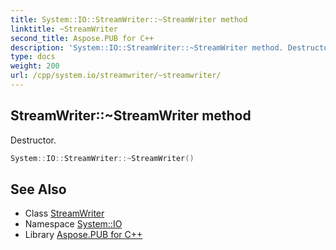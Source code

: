 ```yaml
---
title: System::IO::StreamWriter::~StreamWriter method
linktitle: ~StreamWriter
second_title: Aspose.PUB for C++
description: 'System::IO::StreamWriter::~StreamWriter method. Destructor in C++.'
type: docs
weight: 200
url: /cpp/system.io/streamwriter/~streamwriter/
---
```

## StreamWriter::~StreamWriter method


Destructor.

```cpp
System::IO::StreamWriter::~StreamWriter()
```

## See Also

* Class [StreamWriter](../)
* Namespace [System::IO](../../)
* Library [Aspose.PUB for C++](../../../)
